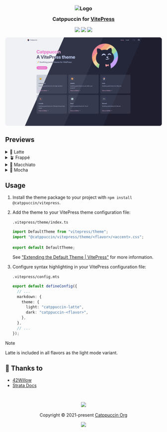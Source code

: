 <h3 align="center">
	<img src="https://raw.githubusercontent.com/catppuccin/catppuccin/main/assets/logos/exports/1544x1544_circle.png" width="100" alt="Logo"/><br/>
	<img src="https://raw.githubusercontent.com/catppuccin/catppuccin/main/assets/misc/transparent.png" height="30" width="0px"/>
	Catppuccin for <a href="https://github.com/vuejs/vitepress">VitePress</a>
	<img src="https://raw.githubusercontent.com/catppuccin/catppuccin/main/assets/misc/transparent.png" height="30" width="0px"/>
</h3>

<p align="center">
	<a href="https://github.com/42willow/vitepress/stargazers"><img src="https://img.shields.io/github/stars/42willow/vitepress?colorA=363a4f&colorB=b7bdf8&style=for-the-badge"></a>
	<a href="https://github.com/42willow/vitepress/issues"><img src="https://img.shields.io/github/issues/42willow/vitepress?colorA=363a4f&colorB=f5a97f&style=for-the-badge"></a>
	<a href="https://github.com/42willow/vitepress/contributors"><img src="https://img.shields.io/github/contributors/42willow/vitepress?colorA=363a4f&colorB=a6da95&style=for-the-badge"></a>
</p>

<p align="center">
	<img src="https://raw.githubusercontent.com/42willow/vitepress/main/assets/preview.webp"/>
</p>

## Previews

<details>
<summary>🌻 Latte</summary>
<img src="https://raw.githubusercontent.com/42willow/vitepress/main/assets/latte.webp"/>
</details>
<details>
<summary>🪴 Frappé</summary>
<img src="https://raw.githubusercontent.com/42willow/vitepress/main/assets/frappe.webp"/>
</details>
<details>
<summary>🌺 Macchiato</summary>
<img src="https://raw.githubusercontent.com/42willow/vitepress/main/assets/macchiato.webp"/>
</details>
<details>
<summary>🌿 Mocha</summary>
<img src="https://raw.githubusercontent.com/42willow/vitepress/main/assets/mocha.webp"/>
</details>

## Usage

1. Install the theme package to your project with `npm install @catppuccin/vitepress`.

2. Add the theme to your VitePress theme configuration file:

   `.vitepress/theme/index.ts`

   ```ts
   import DefaultTheme from "vitepress/theme";
   import "@catppuccin/vitepress/theme/<flavor>/<accent>.css";

   export default DefaultTheme;
   ```

   See ["Extending the Default Theme | VitePress"](https://vitepress.dev/guide/extending-default-theme#extending-the-default-theme) for more information.

3. Configure syntax highlighting in your VitePress configuration file:

   `.vitepress/config.mts`

   ```ts
   export default defineConfig({
     // ...
     markdown: {
       theme: {
         light: "catppuccin-latte",
         dark: "catppuccin-<flavor>",
       },
     },
     // ...
   });
   ```

> [!NOTE]
> Latte is included in all flavors as the light mode variant.

## 💝 Thanks to

- [42Willow](https://github.com/42willow)
- [Strata Docs](https://github.com/StrataWM/strata/blob/5daa4f102a7a03bb73dbe84e43d7ae1cb64d2c54/docs/.vitepress/theme/colors.css)

&nbsp;

<p align="center">
	<img src="https://raw.githubusercontent.com/catppuccin/catppuccin/main/assets/footers/gray0_ctp_on_line.svg?sanitize=true" />
</p>

<p align="center">
	Copyright &copy; 2021-present <a href="https://github.com/catppuccin" target="_blank">Catppuccin Org</a>
</p>

<p align="center">
	<a href="https://github.com/catppuccin/catppuccin/blob/main/LICENSE"><img src="https://img.shields.io/static/v1.svg?style=for-the-badge&label=License&message=MIT&logoColor=d9e0ee&colorA=363a4f&colorB=b7bdf8"/></a>
</p>

